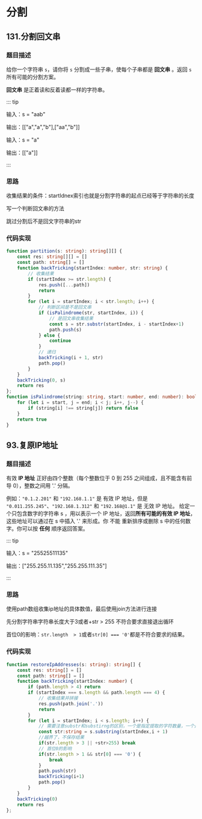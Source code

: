# 分割
## 131.分割回文串

### 题目描述

给你一个字符串 `s`，请你将 `s` 分割成一些子串，使每个子串都是 **回文串** 。返回 `s` 所有可能的分割方案。

**回文串** 是正着读和反着读都一样的字符串。

::: tip

输入：s = "aab"

输出：[["a","a","b"],["aa","b"]]

输入：s = "a"

输出：[["a"]]

:::

### 思路

收集结果的条件：startIdnex索引也就是分割字符串的起点已经等于字符串的长度

写一个判断回文串的方法

跳过分割后不是回文字符串的str

### 代码实现

```ts
function partition(s: string): string[][] {
    const res: string[][] = []
    const path: string[] = []
    function backTricking(startIndex: number, str: string) {
        // 收集结果
        if (startIndex >= str.length) {
            res.push([...path])
            return
        }
        for (let i = startIndex; i < str.length; i++) {
			// 判断区间是不是回文串
            if (isPalindrome(str, startIndex, i)) {
        		// 是回文串收集结果
                const s = str.substr(startIndex, i - startIndex+1)
                path.push(s)
            } else {
                continue
            }
            // 递归
            backTricking(i + 1, str)
            path.pop()
        }
    }
    backTricking(0, s)
    return res
};
function isPalindrome(string: string, start: number, end: number): boolean {
    for (let i = start, j = end; i < j; i++, j--) {
        if (string[i] !== string[j]) return false
    }
    return true
}
```

## 93.复原IP地址

### 题目描述

有效 **IP 地址** 正好由四个整数（每个整数位于 0 到 255 之间组成，且不能含有前导 0），整数之间用 '.' 分隔。

例如：`"0.1.2.201"` 和 `"192.168.1.1"` 是 有效 IP 地址，但是 `"0.011.255.245"`、`"192.168.1.312"` 和 `"192.168@1.1"` 是 无效 IP 地址。
给定一个只包含数字的字符串 s ，用以表示一个 IP 地址，返回**所有可能的有效 IP 地址**，这些地址可以通过在 s 中插入 '.' 来形成。你 不能 重新排序或删除 s 中的任何数字。你可以按 **任何** 顺序返回答案。

::: tip

输入：s = "25525511135"

输出：["255.255.11.135","255.255.111.35"]

:::

### 思路

使用path数组收集ip地址的具体数值，最后使用join方法进行连接

先分割字符串字符串长度大于3或者+str  > 255 不符合要求直接退出循环

首位0的影响：`str.length  > 1`或者`str[0] === '0'`都是不符合要求的结果。

### 代码实现

```ts
function restoreIpAddresses(s: string): string[] {
    const res: string[] = []
    const path: string[] = []
    function backTricking(startIndex: number) {
        if (path.length > 4) return
        if (startIndex === s.length && path.length === 4) {
            // 收集结果并拼接
            res.push(path.join('.'))
            return
        }
        for (let i = startIndex; i < s.length; i++) {
            // 需要注意substr和substirng的区别，一个是指定提取的字符数量，一个是按照区间提取
            const str:string = s.substring(startIndex,i + 1)
            //越界了，不保存结果
            if(str.length > 3 || +str>255) break
            // 首位0的影响
            if(str.length > 1 && str[0] === '0') {
                break
            }
            path.push(str)
            backTricking(i+1)
            path.pop()
        }
    }
    backTricking(0)
    return res
};
```
